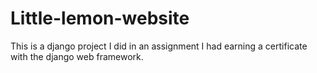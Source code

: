 # Little-lemon-website
This is a django project I did in an assignment I had earning a certificate with the django web framework. 
